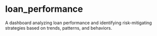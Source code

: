 # loan_performance
A dashboard analyzing loan performance and identifying risk-mitigating strategies based on trends, patterns, and behaviors.
